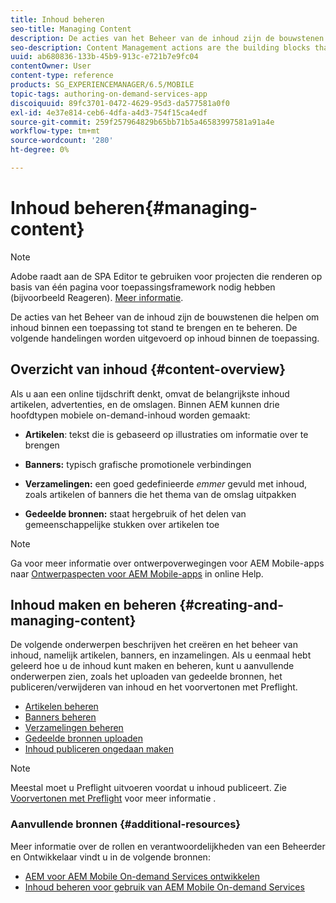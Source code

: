 ```yaml
---
title: Inhoud beheren
seo-title: Managing Content
description: De acties van het Beheer van de inhoud zijn de bouwstenen die helpen om inhoud binnen een toepassing tot stand te brengen en te beheren. Volg deze pagina voor meer informatie.
seo-description: Content Management actions are the building blocks that help to create and manage content within an application. Follow this page to learn more.
uuid: ab680836-133b-45b9-913c-e721b7e9fc04
contentOwner: User
content-type: reference
products: SG_EXPERIENCEMANAGER/6.5/MOBILE
topic-tags: authoring-on-demand-services-app
discoiquuid: 89fc3701-0472-4629-95d3-da577581a0f0
exl-id: 4e37e814-ceb6-4dfa-a4d3-754f15ca4edf
source-git-commit: 259f257964829b65bb71b5a46583997581a91a4e
workflow-type: tm+mt
source-wordcount: '280'
ht-degree: 0%

---
```


# Inhoud beheren{#managing-content}

>[!NOTE]
>
>Adobe raadt aan de SPA Editor te gebruiken voor projecten die renderen op basis van één pagina voor toepassingsframework nodig hebben (bijvoorbeeld Reageren). [Meer informatie](/help/sites-developing/spa-overview.md).

De acties van het Beheer van de inhoud zijn de bouwstenen die helpen om inhoud binnen een toepassing tot stand te brengen en te beheren. De volgende handelingen worden uitgevoerd op inhoud binnen de toepassing.

## Overzicht van inhoud {#content-overview}

Als u aan een online tijdschrift denkt, omvat de belangrijkste inhoud artikelen, advertenties, en de omslagen. Binnen AEM kunnen drie hoofdtypen mobiele on-demand-inhoud worden gemaakt:

* **Artikelen**: tekst die is gebaseerd op illustraties om informatie over te brengen
* **Banners:** typisch grafische promotionele verbindingen
* **Verzamelingen:** een goed gedefinieerde *emmer* gevuld met inhoud, zoals artikelen of banners die het thema van de omslag uitpakken

* **Gedeelde bronnen:** staat hergebruik of het delen van gemeenschappelijke stukken over artikelen toe

>[!NOTE]
>
>Ga voor meer informatie over ontwerpoverwegingen voor AEM Mobile-apps naar [Ontwerpaspecten voor AEM Mobile-apps](https://helpx.adobe.com/digital-publishing-solution/help/design-app.html) in online Help.

## Inhoud maken en beheren {#creating-and-managing-content}

De volgende onderwerpen beschrijven het creëren en het beheer van inhoud, namelijk artikelen, banners, en inzamelingen. Als u eenmaal hebt geleerd hoe u de inhoud kunt maken en beheren, kunt u aanvullende onderwerpen zien, zoals het uploaden van gedeelde bronnen, het publiceren/verwijderen van inhoud en het voorvertonen met Preflight.

* [Artikelen beheren](/help/mobile/mobile-on-demand-managing-articles.md)
* [Banners beheren](/help/mobile/mobile-on-demand-managing-banners.md)
* [Verzamelingen beheren](/help/mobile/mobile-on-demand-managing-collections.md)
* [Gedeelde bronnen uploaden](/help/mobile/mobile-on-demand-shared-resources.md)
* [Inhoud publiceren ongedaan maken](/help/mobile/mobile-on-demand-publishing-unpublishing.md)

>[!NOTE]
>
>Meestal moet u Preflight uitvoeren voordat u inhoud publiceert. Zie [Voorvertonen met Preflight](/help/mobile/aem-mobile-manage-ondemand-services.md) voor meer informatie .

### Aanvullende bronnen {#additional-resources}

Meer informatie over de rollen en verantwoordelijkheden van een Beheerder en Ontwikkelaar vindt u in de volgende bronnen:

* [AEM voor AEM Mobile On-demand Services ontwikkelen](/help/mobile/aem-mobile-on-demand.md)
* [Inhoud beheren voor gebruik van AEM Mobile On-demand Services](/help/mobile/aem-mobile.md)
